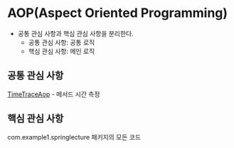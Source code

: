AOP(Aspect Oriented Programming)
===
* 공통 관심 사항과 핵심 관심 사항을 분리한다.
    * 공통 관심 사항: 공통 로직
    * 핵심 관심 사항: 메인 로직
    
## 공통 관심 사항
[TimeTraceAop](src/main/java/com/example1/springlecture/aop/TimeTraceAop.java) - 메서드 시간 측정

## 핵심 관심 사항
com.example1.springlecture 패키지의 모든 코드
